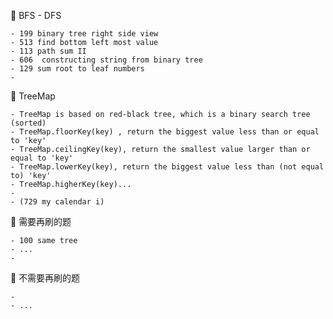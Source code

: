 🌟 BFS - DFS
    
    - 199 binary tree right side view 
    - 513 find bottom left most value
    - 113 path sum II 
    - 606  constructing string from binary tree
    - 129 sum root to leaf numbers
    - 
    
 🌟 TreeMap
    
    - TreeMap is based on red-black tree, which is a binary search tree (sorted)
    - TreeMap.floorKey(key) , return the biggest value less than or equal to 'key'
    - TreeMap.ceilingKey(key), return the smallest value larger than or equal to 'key'
    - TreeMap.lowerKey(key), return the biggest value less than (not equal to) 'key'
    - TreeMap.higherKey(key)...
    - 
    - (729 my calendar i)


🌟 需要再刷的题
    
    - 100 same tree
    - ...
    - 

🌟 不需要再刷的题
    
    - 
    - ...






